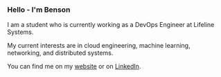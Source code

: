### Hello - I'm Benson

I am a student who is currently working as a DevOps Engineer at Lifeline Systems.

My current interests are in cloud engineering, machine learning, networking, and distributed systems.

You can find me on my [website](https://bensonyang.com) or on [LinkedIn](https://www.linkedin.com/in/bensonyanger/).

